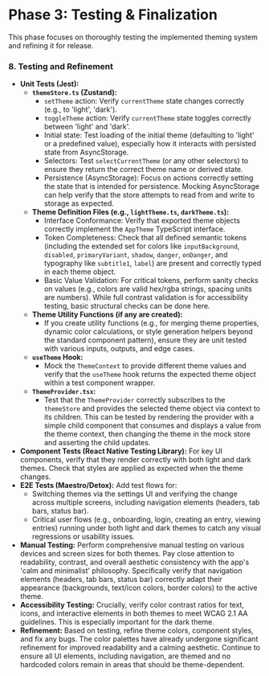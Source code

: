 # Phase 3: Testing & Finalization

This phase focuses on thoroughly testing the implemented theming system and refining it for release.

### 8. Testing and Refinement

*   **Unit Tests (Jest):**
    *   **`themeStore.ts` (Zustand):**
        *   `setTheme` action: Verify `currentTheme` state changes correctly (e.g., to 'light', 'dark').
        *   `toggleTheme` action: Verify `currentTheme` state toggles correctly between 'light' and 'dark'.
        *   Initial state: Test loading of the initial theme (defaulting to 'light' or a predefined value), especially how it interacts with persisted state from AsyncStorage.
        *   Selectors: Test `selectCurrentTheme` (or any other selectors) to ensure they return the correct theme name or derived state.
        *   Persistence (AsyncStorage): Focus on actions correctly setting the state that is intended for persistence. Mocking AsyncStorage can help verify that the store attempts to read from and write to storage as expected.
    *   **Theme Definition Files (e.g., `lightTheme.ts`, `darkTheme.ts`):**
        *   Interface Conformance: Verify that exported theme objects correctly implement the `AppTheme` TypeScript interface.
        *   Token Completeness: Check that all defined semantic tokens (including the extended set for colors like `inputBackground`, `disabled`, `primaryVariant`, `shadow`, `danger`, `onDanger`, and typography like `subtitle1`, `label`) are present and correctly typed in each theme object.
        *   Basic Value Validation: For critical tokens, perform sanity checks on values (e.g., colors are valid hex/rgba strings, spacing units are numbers). While full contrast validation is for accessibility testing, basic structural checks can be done here.
    *   **Theme Utility Functions (if any are created):**
        *   If you create utility functions (e.g., for merging theme properties, dynamic color calculations, or style generation helpers beyond the standard component pattern), ensure they are unit tested with various inputs, outputs, and edge cases.
    *   **`useTheme` Hook:**
        *   Mock the `ThemeContext` to provide different theme values and verify that the `useTheme` hook returns the expected theme object within a test component wrapper.
    *   **`ThemeProvider.tsx`:**
        *   Test that the `ThemeProvider` correctly subscribes to the `themeStore` and provides the selected theme object via context to its children. This can be tested by rendering the provider with a simple child component that consumes and displays a value from the theme context, then changing the theme in the mock store and asserting the child updates.
*   **Component Tests (React Native Testing Library):** For key UI components, verify that they render correctly with both light and dark themes. Check that styles are applied as expected when the theme changes.
*   **E2E Tests (Maestro/Detox):** Add test flows for:
    *   Switching themes via the settings UI and verifying the change across multiple screens, including navigation elements (headers, tab bars, status bar).
    *   Critical user flows (e.g., onboarding, login, creating an entry, viewing entries) running under both light and dark themes to catch any visual regressions or usability issues.
*   **Manual Testing:** Perform comprehensive manual testing on various devices and screen sizes for both themes. Pay close attention to readability, contrast, and overall aesthetic consistency with the app's 'calm and minimalist' philosophy. Specifically verify that navigation elements (headers, tab bars, status bar) correctly adapt their appearance (backgrounds, text/icon colors, border colors) to the active theme.
*   **Accessibility Testing:** Crucially, verify color contrast ratios for text, icons, and interactive elements in both themes to meet WCAG 2.1 AA guidelines. This is especially important for the dark theme.
*   **Refinement:** Based on testing, refine theme colors, component styles, and fix any bugs. The color palettes have already undergone significant refinement for improved readability and a calming aesthetic. Continue to ensure all UI elements, including navigation, are themed and no hardcoded colors remain in areas that should be theme-dependent.
